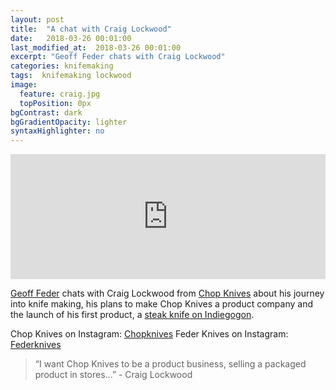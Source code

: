 ```yaml
---
layout: post
title:  "A chat with Craig Lockwood"
date:   2018-03-26 00:01:00
last_modified_at:  2018-03-26 00:01:00
excerpt: "Geoff Feder chats with Craig Lockwood"
categories: knifemaking
tags:  knifemaking lockwood
image:
  feature: craig.jpg
  topPosition: 0px
bgContrast: dark
bgGradientOpacity: lighter
syntaxHighlighter: no
---
```



<iframe frameborder='0' height='200px' scrolling='no' seamless src='https://embed.simplecast.com/e3410669?color=f5f5f5' width='100%'></iframe>


<a href="http://www.federknives.com">Geoff Feder</a> chats with Craig Lockwood from <a href="https://www.chopknives.com/">Chop Knives</a> about his journey into knife making, his plans to make Chop Knives a product company and the launch of his first product, a <a href="https://www.indiegogo.com/projects/handmade-steak-knives-made-affordable">steak knife on Indiegogon</a>.

Chop Knives on Instagram: <a href="http://www.instagram.com/chopknives">Chopknives</a>
Feder Knives on Instagram: <a href="http://www.instagram.com/federknives">Federknives</a>



 


<blockquote class="largeQuote">“I want Chop Knives to be a product business, selling a packaged product in stores...” - Craig Lockwood</blockquote>




